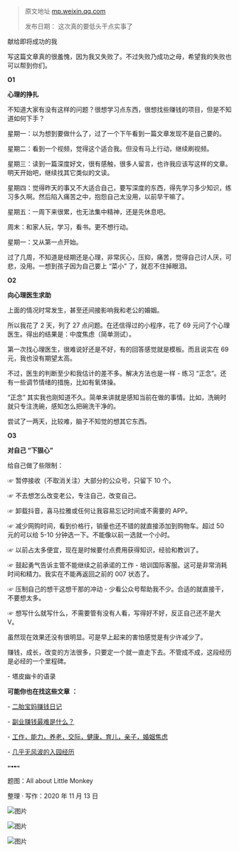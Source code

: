 > 原文地址 [mp.weixin.qq.com](https://mp.weixin.qq.com/s/pv4gW6HcJcw8XmZEh5sc7g)
>
> 发布日期： 这次真的要低头干点实事了



献给即将成功的我

写这篇文章真的很羞愧，因为我又失败了。不过失败乃成功之母，希望我的失败也可以帮到你们。  

**O1**  

**心理的挣扎**

不知道大家有没有这样的问题？很想学习点东西，很想找些赚钱的项目，但是不知道如何下手？

星期一：以为想到要做什么了，过了一个下午看到一篇文章发现不是自己要的。

星期二：看到一个视频，觉得这个适合我。但没有马上行动，继续刷视频。

星期三：读到一篇深度好文，很有感触，很多人留言，也许我应该写这样的文章。明天开始吧，继续找其它类似的文读。

星期四：觉得昨天的事又不大适合自己，要写深度的东西，得先学习多少知识，练习多久啊。然后陷入痛苦之中，抱怨自己太没用，以前早干嘛了。

星期五：一周下来很累，也无法集中精神，还是先休息吧。

周末：和家人玩，学习，看书。更不想行动。

星期一：又从第一点开始。

过了几周，不知道是经期还是心理，非常灰心，压抑，痛苦，觉得自己讨人厌，可悲，没用。一想到孩子因为自己要上 “菜小” 了，就忍不住掉眼泪。

**O2**  

**向心理医生求助**

上面的情况时常发生，甚至还间接影响我和老公的婚姻。

所以我花了 2 天，列了 27 点问题。在还信得过的小程序，花了 69 元问了个心理医生。得出的结果是：中度焦虑（简单测试）。

第一次找心理医生，很难说好还是不好，有的回答感觉就是模板。而且说实在 69 元，我也没有期望太高。

不过，医生的判断至少和我估计的差不多。解决方法也是一样 - 练习 “正念”。还有一些调节情绪的措施，比如有氧体操。

“正念” 其实我也刚知道不久。简单来讲就是感知当前在做的事情。比如，洗碗时就只专注洗碗，感知怎么把碗洗干净的。

尝试了一两天，比较难，脑子不知觉的想其它东西。

  

**O3**  

**对自己 “下狠心”**

给自己做了些限制：

☞ 暂停接收（不取消关注）大部分的公众号，只留下 10 个。

☞ 不去想怎么改变老公，专注自己，改变自己。

☞ 卸载抖音，喜马拉雅或任何让我容易忘记时间或不需要的 APP。

☞ 减少网购时间，看到价格行，销量也还不错的就直接添加到购物车。超过 50 元的可以给 5-10 分钟选一下。不能像以前一选就一个小时。

☞ 以前占太多便宜，现在是时候要付点费用获得知识，经验和教训了。

☞ 鼓起勇气告诉主管不能继续之前承诺的工作 - 培训国际客服。这可是非常消耗时间和精力。我实在不能再返回之前的 007 状态了。

☞ 压制自己的想干这想干那的冲动 - 少看公众号帮助我不少。合适的就直接干，不要想太多。  

☞ 想写什么就写什么，不需要管有没有人看，写得好不好，反正自己还不是大 V。  

虽然现在效果还没有很明显。可是早上起来的害怕感觉是有少许减少了。

赚钱，成长，改变的方法很多，只要定一个就一直走下去。不管成不成，这段经历是必经的一个里程碑。

- 塔皮幽卡的语录

  

 **可能你也在找这些文章** **：**

- [二胎宝妈赚钱日记](http://mp.weixin.qq.com/s?__biz=MzIwMzA5NTI3NQ==&mid=2649904127&idx=1&sn=c0473f0a1ecf8220ce52545224985210&chksm=8ed25e7bb9a5d76de4d8b18209f0ce29f1be589751ed9044464189eeceea7d9262c1099661ca&scene=21#wechat_redirect)

- [副业赚钱最难是什么？](http://mp.weixin.qq.com/s?__biz=MzIwMzA5NTI3NQ==&mid=2649904154&idx=1&sn=b8ed2f8124bab70f2aa8039e2251c2ef&chksm=8ed2599eb9a5d088f859715100bcac11edd70624d8a32200505e124a7efc7f41539a8b39d3a1&scene=21#wechat_redirect)

- [工作，能力，养老，交际，健康，育儿，亲子，婚姻焦虑](http://mp.weixin.qq.com/s?__biz=MzIwMzA5NTI3NQ==&mid=2649903715&idx=1&sn=7715c2d6f18b95916059559549c3b1cf&chksm=8ed25fe7b9a5d6f1b607d62316abf5f7e9016ec3d42aa54573062dabc6032fc295a139a2f77a&scene=21#wechat_redirect)  

- [几乎无风波的入园经历](http://mp.weixin.qq.com/s?__biz=MzIwMzA5NTI3NQ==&mid=2649903467&idx=1&sn=e1a8648841a63049a8074eea356762c7&chksm=8ed25cefb9a5d5f9c231e30ea66e1e46c4d3b32290135cd340fb68384e66cb2cdd3bed65fc13&scene=21#wechat_redirect)

⊶⊷

题图：All about Little Monkey

整理 · 写作：2020 年 11 月 13 日

![图片](https://mmbiz.qpic.cn/mmbiz_png/2qRZ6oIialEA1WYBLfcOG5qX01phLzWIqMGMCzktjlsicyhk7n70AM44mK7V4Tsoic7aJI37jsTEUmJTLqUw4v6vw/640?wx_fmt=png)

![图片](https://mmbiz.qpic.cn/mmbiz_png/2qRZ6oIialEDHM2SzFv8NeRldc0O6NFvAWocxFG5BcicnYiaxicZXT1HDYfIWSxpWIhCqRpialNolYuOrCzorw3f7JA/640?wx_fmt=png)

![图片](https://mmbiz.qpic.cn/mmbiz_png/2qRZ6oIialEA1WYBLfcOG5qX01phLzWIqIhK9aWeiarXhPT0M7m8boDdxkW5odAL7pTXic4GvzsiaKlib8jPV9GFCeg/640?wx_fmt=png)